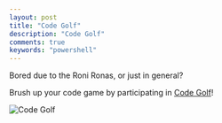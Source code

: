 ```yaml
---
layout: post
title: "Code Golf"
description: "Code Golf"
comments: true
keywords: "powershell"
---
```

Bored due to the Roni Ronas, or just in general? 

Brush up your code game by participating in [Code Golf](https://code.golf)!

![Code Golf](https://www.dropbox.com/s/yzm0tg1wnwg11ol/code_golf.png?raw=1)
